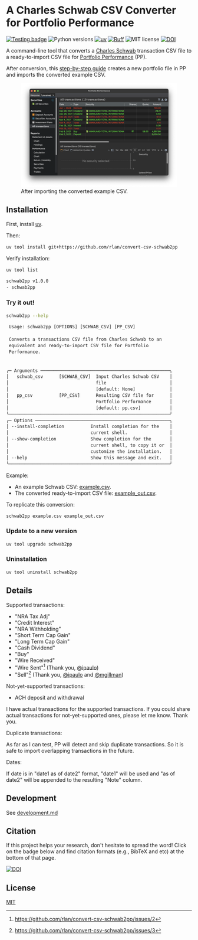 # A Charles Schwab CSV Converter for Portfolio Performance

[![Testing badge](https://github.com/rlan/convert-csv-schwab2pp/actions/workflows/ci.yml/badge.svg)](https://github.com/rlan/convert-csv-schwab2pp/actions)
![Python versions](https://img.shields.io/badge/python-3.8%20%7C%203.9%20%7C%203.10%20%7C%203.11%20%7C%203.12%20%7C%203.13-blue)
[![uv](https://img.shields.io/endpoint?url=https://raw.githubusercontent.com/astral-sh/uv/main/assets/badge/v0.json)](https://github.com/astral-sh/uv)
[![Ruff](https://img.shields.io/endpoint?url=https://raw.githubusercontent.com/astral-sh/ruff/main/assets/badge/v2.json)](https://github.com/astral-sh/ruff)
![MIT license](https://img.shields.io/github/license/rlan/convert-csv-schwab2pp)
[![DOI](https://zenodo.org/badge/DOI/10.5281/zenodo.15024607.svg)](https://doi.org/10.5281/zenodo.15024607)

A command-line tool that converts a [Charles Schwab](https://www.schwab.com/) transaction CSV file to a ready-to-import CSV file for [Portfolio Performance](https://www.portfolio-performance.info/en/) (PP).

After conversion, this [step-by-step guide](./guide/README.md) creates a new portfolio file in PP and imports the converted example CSV.

<figure>
  <img
  src="https://github.com/rlan/convert-csv-schwab2pp/raw/main/guide/img/100.png"
  alt="Guide step 100">
  <figcaption>After importing the converted example CSV.</figcaption>
</figure>


## Installation

First, install [uv](https://github.com/astral-sh/uv).

Then:

```sh
uv tool install git+https://github.com/rlan/convert-csv-schwab2pp
```

Verify installation:

```sh
uv tool list
```

```txt
schwab2pp v1.0.0
- schwab2pp
```

### Try it out!

```sh
schwab2pp --help
```

```txt
 Usage: schwab2pp [OPTIONS] [SCHWAB_CSV] [PP_CSV]

 Converts a transactions CSV file from Charles Schwab to an
 equivalent and ready-to-import CSV file for Portfolio
 Performance.


╭─ Arguments ─────────────────────────────────────────────────╮
│   schwab_csv      [SCHWAB_CSV]  Input Charles Schwab CSV    │
│                                 file                        │
│                                 [default: None]             │
│   pp_csv          [PP_CSV]      Resulting CSV file for      │
│                                 Portfolio Performance       │
│                                 [default: pp.csv]           │
╰─────────────────────────────────────────────────────────────╯
╭─ Options ───────────────────────────────────────────────────╮
│ --install-completion          Install completion for the    │
│                               current shell.                │
│ --show-completion             Show completion for the       │
│                               current shell, to copy it or  │
│                               customize the installation.   │
│ --help                        Show this message and exit.   │
╰─────────────────────────────────────────────────────────────╯
```

Example:

- An example Schwab CSV: [example.csv](example.csv).
- The converted ready-to-import CSV file: [example_out.csv](example_out.csv).

To replicate this conversion:

```sh
schwab2pp example.csv example_out.csv
```


### Update to a new version

```sh
uv tool upgrade schwab2pp
```


### Uninstallation

```sh
uv tool uninstall schwab2pp
```


## Details

Supported transactions:

- "NRA Tax Adj"
- "Credit Interest"
- "NRA Withholding"
- "Short Term Cap Gain"
- "Long Term Cap Gain"
- "Cash Dividend"
- "Buy"
- "Wire Received"
- "Wire Sent"[^1] (Thank you, [@ipaulo](https://github.com/ipaulo))
- "Sell"[^2] (Thank you, [@ipaulo](https://github.com/ipaulo) and [@mgillman](https://github.com/mgillman))

Not-yet-supported transactions:

- ACH deposit and withdrawal

I have actual transactions for the supported transactions. If you could share actual transactions for not-yet-supported ones, please let me know. Thank you.

Duplicate transactions:

As far as I can test, PP will detect and skip duplicate transactions. So it is safe to import overlapping transactions in the future.

Dates:

If date is in "date1 as of date2" format, "date1" will be used and "as of date2" will be appended to the resulting "Note" column.


## Development

See [development.md](development.md)


## Citation

If this project helps your research, don't hesitate to spread the word! Click on the badge below and find citation formats (e.g., BibTeX and etc) at the bottom of that page.

[![DOI](https://zenodo.org/badge/DOI/10.5281/zenodo.15024607.svg)](https://doi.org/10.5281/zenodo.15024607)


## License

[MIT](LICENSE)


[^1]: https://github.com/rlan/convert-csv-schwab2pp/issues/2
[^2]: https://github.com/rlan/convert-csv-schwab2pp/issues/3
